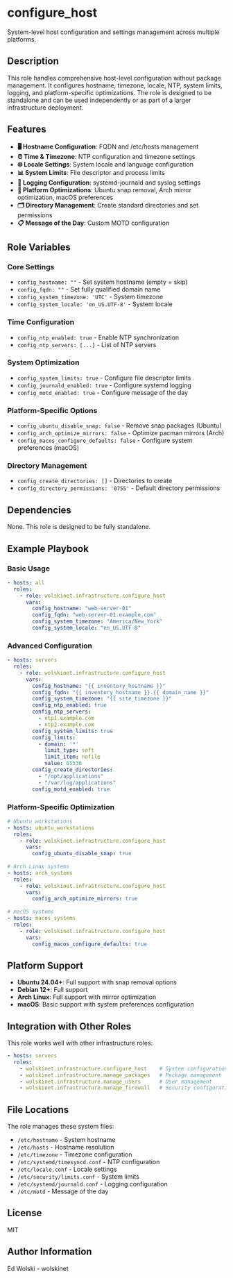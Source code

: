 # configure_host

System-level host configuration and settings management across multiple platforms.

## Description

This role handles comprehensive host-level configuration without package management. It configures hostname, timezone, locale, NTP, system limits, logging, and platform-specific optimizations. The role is designed to be standalone and can be used independently or as part of a larger infrastructure deployment.

## Features

- **🖥️ Hostname Configuration**: FQDN and /etc/hosts management
- **⏰ Time & Timezone**: NTP configuration and timezone settings  
- **🌐 Locale Settings**: System locale and language configuration
- **📊 System Limits**: File descriptor and process limits
- **📝 Logging Configuration**: systemd-journald and syslog settings
- **🔧 Platform Optimizations**: Ubuntu snap removal, Arch mirror optimization, macOS preferences
- **🗂️ Directory Management**: Create standard directories and set permissions
- **📋 Message of the Day**: Custom MOTD configuration

## Role Variables

### Core Settings
- `config_hostname: ""` - Set system hostname (empty = skip)
- `config_fqdn: ""` - Set fully qualified domain name
- `config_system_timezone: 'UTC'` - System timezone
- `config_system_locale: 'en_US.UTF-8'` - System locale

### Time Configuration
- `config_ntp_enabled: true` - Enable NTP synchronization
- `config_ntp_servers: [...]` - List of NTP servers

### System Optimization
- `config_system_limits: true` - Configure file descriptor limits
- `config_journald_enabled: true` - Configure systemd logging
- `config_motd_enabled: true` - Configure message of the day

### Platform-Specific Options
- `config_ubuntu_disable_snap: false` - Remove snap packages (Ubuntu)
- `config_arch_optimize_mirrors: false` - Optimize pacman mirrors (Arch)
- `config_macos_configure_defaults: false` - Configure system preferences (macOS)

### Directory Management  
- `config_create_directories: []` - Directories to create
- `config_directory_permissions: '0755'` - Default directory permissions

## Dependencies

None. This role is designed to be fully standalone.

## Example Playbook

### Basic Usage
```yaml
- hosts: all
  roles:
    - role: wolskinet.infrastructure.configure_host
      vars:
        config_hostname: "web-server-01"
        config_fqdn: "web-server-01.example.com"
        config_system_timezone: "America/New_York"
        config_system_locale: "en_US.UTF-8"
```

### Advanced Configuration
```yaml
- hosts: servers
  roles:
    - role: wolskinet.infrastructure.configure_host
      vars:
        config_hostname: "{{ inventory_hostname }}"
        config_fqdn: "{{ inventory_hostname }}.{{ domain_name }}"
        config_system_timezone: "{{ site_timezone }}"
        config_ntp_enabled: true
        config_ntp_servers:
          - ntp1.example.com
          - ntp2.example.com
        config_system_limits: true
        config_limits:
          - domain: '*'
            limit_type: soft
            limit_item: nofile
            value: 65536
        config_create_directories:
          - "/opt/applications"
          - "/var/log/applications"
        config_motd_enabled: true
```

### Platform-Specific Optimization
```yaml
# Ubuntu workstations
- hosts: ubuntu_workstations
  roles:
    - role: wolskinet.infrastructure.configure_host
      vars:
        config_ubuntu_disable_snap: true
        
# Arch Linux systems
- hosts: arch_systems  
  roles:
    - role: wolskinet.infrastructure.configure_host
      vars:
        config_arch_optimize_mirrors: true
        
# macOS systems
- hosts: macos_systems
  roles:
    - role: wolskinet.infrastructure.configure_host
      vars:
        config_macos_configure_defaults: true
```

## Platform Support

- **Ubuntu 24.04+**: Full support with snap removal options
- **Debian 12+**: Full support  
- **Arch Linux**: Full support with mirror optimization
- **macOS**: Basic support with system preferences configuration

## Integration with Other Roles

This role works well with other infrastructure roles:

```yaml
- hosts: servers
  roles:
    - wolskinet.infrastructure.configure_host    # System configuration
    - wolskinet.infrastructure.manage_packages   # Package management  
    - wolskinet.infrastructure.manage_users      # User management
    - wolskinet.infrastructure.manage_firewall   # Security configuration
```

## File Locations

The role manages these system files:
- `/etc/hostname` - System hostname
- `/etc/hosts` - Hostname resolution
- `/etc/timezone` - Timezone configuration
- `/etc/systemd/timesyncd.conf` - NTP configuration
- `/etc/locale.conf` - Locale settings
- `/etc/security/limits.conf` - System limits
- `/etc/systemd/journald.conf` - Logging configuration
- `/etc/motd` - Message of the day

## License

MIT

## Author Information

Ed Wolski - wolskinet